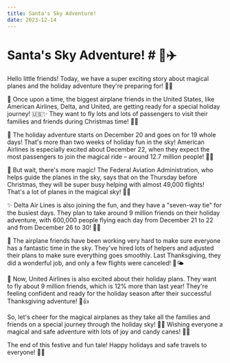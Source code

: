 ```yaml
---
title: Santa's Sky Adventure!
date: 2023-12-14
---
```

# Santa's Sky Adventure! # 🎅✈️

Hello little friends! Today, we have a super exciting story about magical planes and the holiday adventure they're preparing for! 🌟🛫

🎄 Once upon a time, the biggest airplane friends in the United States, like American Airlines, Delta, and United, are getting ready for a special holiday journey! 🇺🇸✨ They want to fly lots and lots of passengers to visit their families and friends during Christmas time! 🎅👫

📅 The holiday adventure starts on December 20 and goes on for 19 whole days! That's more than two weeks of holiday fun in the sky! American Airlines is especially excited about December 22, when they expect the most passengers to join the magical ride – around 12.7 million people! 🎁🌈

🌟 But wait, there's more magic! The Federal Aviation Administration, who helps guide the planes in the sky, says that on the Thursday before Christmas, they will be super busy helping with almost 49,000 flights! That's a lot of planes in the magical sky! 🚀🌌

✨ Delta Air Lines is also joining the fun, and they have a "seven-way tie" for the busiest days. They plan to take around 9 million friends on their holiday adventure, with 600,000 people flying each day from December 21 to 22 and from December 26 to 30! 🌟🎉

🛫 The airplane friends have been working very hard to make sure everyone has a fantastic time in the sky. They've hired lots of helpers and adjusted their plans to make sure everything goes smoothly. Last Thanksgiving, they did a wonderful job, and only a few flights were canceled! 🦃🌤️

🌈 Now, United Airlines is also excited about their holiday plans. They want to fly about 9 million friends, which is 12% more than last year! They're feeling confident and ready for the holiday season after their successful Thanksgiving adventure! 🌟👍

So, let's cheer for the magical airplanes as they take all the families and friends on a special journey through the holiday sky! 🎉🌠 Wishing everyone a magical and safe adventure with lots of joy and candy canes! 🍭🌟

The end of this festive and fun tale! Happy holidays and safe travels to everyone! 🎄🎅